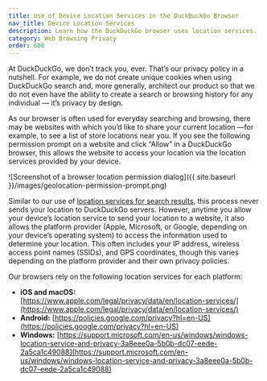 ```yaml
---
title: Use of Device Location Services in the DuckDuckGo Browser
nav_title: Device Location Services
description: Learn how the DuckDuckGo browser uses location services.
category: Web Browsing Privacy
order: 600
---
```


At DuckDuckGo, we don’t track you, ever. That’s our privacy policy in a nutshell. For example, we do not create unique cookies when using DuckDuckGo search and, more generally, architect our product so that we do not even have the ability to create a search or browsing history for any individual — it’s privacy by design.

As our browser is often used for everyday searching and browsing, there may be websites with which you’d like to share your current location —for example, to see a list of store locations near you. If you see the following permission prompt on a website and click “Allow” in a DuckDuckGo browser, this allows the website to access your location via the location services provided by your device.

![Screenshot of a browser location permission dialog]({{ site.baseurl }}/images/geolocation-permission-prompt.png)

Similar to our use of <a href="{{ site.baseurl }}/privacy/anonymous-localized-results/">location services for search results</a>, this process never sends your location to DuckDuckGo servers. However, anytime you allow your device’s location service to send your location to a website, it also allows the platform provider (Apple, Microsoft, or Google, depending on your device’s operating system) to access the information used to determine your location. This often includes your IP address, wireless access point names (SSIDs), and GPS coordinates, though this varies depending on the platform provider and their own privacy policies.

Our browsers rely on the following location services for each platform:

-   **iOS and macOS:** [https://www.apple.com/legal/privacy/data/en/location-services/](https://www.apple.com/legal/privacy/data/en/location-services/)
-   **Android:** [https://policies.google.com/privacy?hl=en-US](https://policies.google.com/privacy?hl=en-US)
-   **Windows:** [https://support.microsoft.com/en-us/windows/windows-location-service-and-privacy-3a8eee0a-5b0b-dc07-eede-2a5ca1c49088](https://support.microsoft.com/en-us/windows/windows-location-service-and-privacy-3a8eee0a-5b0b-dc07-eede-2a5ca1c49088)
